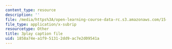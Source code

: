 ```yaml
---
content_type: resource
description: ''
file: /media/https%3A/open-learning-course-data-rc.s3.amazonaws.com/15-071-the-analytics-edge-spring-2017/1858a74ea1f951312dd9ac7e2d09541a_X_reyHNRYws.srt
file_type: application/x-subrip
resourcetype: Other
title: 3play caption file
uid: 1858a74e-a1f9-5131-2dd9-ac7e2d09541a
---
```

